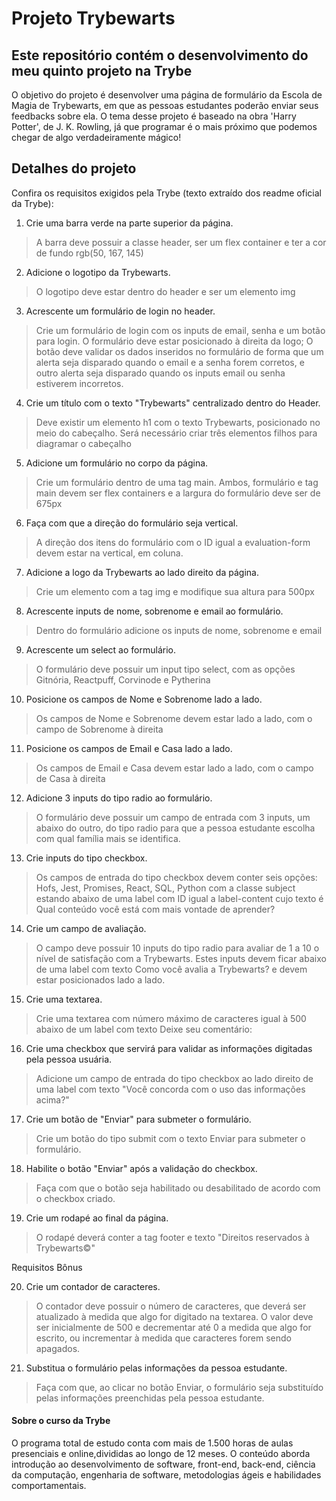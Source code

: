 # Projeto Trybewarts
## Este repositório contém o desenvolvimento do meu quinto projeto na Trybe

O objetivo do projeto é desenvolver uma página de formulário da Escola de Magia de Trybewarts, em que as pessoas estudantes poderão enviar seus feedbacks sobre ela. O tema desse projeto é baseado na obra 'Harry Potter', de J. K. Rowling, já que programar é o mais próximo que podemos chegar de algo verdadeiramente mágico! 

## Detalhes do projeto

Confira os requisitos exigidos pela Trybe (texto extraído dos readme oficial da Trybe):

1. Crie uma barra verde na parte superior da página.

> A barra deve possuir a classe header, ser um flex container e ter a cor de fundo rgb(50, 167, 145)

2. Adicione o logotipo da Trybewarts.

> O logotipo deve estar dentro do header e ser um elemento img

3. Acrescente um formulário de login no header.

> Crie um formulário de login com os inputs de email, senha e um botão para login. O formulário deve estar posicionado à direita da logo; O botão deve validar os dados inseridos no formulário de forma que um alerta seja disparado quando o email e a senha forem corretos, e outro alerta seja disparado quando os inputs email ou senha estiverem incorretos.

4. Crie um título com o texto "Trybewarts" centralizado dentro do Header.

> Deve existir um elemento h1 com o texto Trybewarts, posicionado no meio do cabeçalho. Será necessário criar três elementos filhos para diagramar o cabeçalho

5. Adicione um formulário no corpo da página.

> Crie um formulário dentro de uma tag main. Ambos, formulário e tag main devem ser flex containers e a largura do formulário deve ser de 675px

6. Faça com que a direção do formulário seja vertical.

> A direção dos itens do formulário com o ID igual a evaluation-form devem estar na vertical, em coluna.

7. Adicione a logo da Trybewarts ao lado direito da página.

> Crie um elemento com a tag img e modifique sua altura para 500px

8. Acrescente inputs de nome, sobrenome e email ao formulário.

> Dentro do formulário adicione os inputs de nome, sobrenome e email

9. Acrescente um select ao formulário.

> O formulário deve possuir um input tipo select, com as opções Gitnória, Reactpuff, Corvinode e Pytherina

10. Posicione os campos de Nome e Sobrenome lado a lado.

> Os campos de Nome e Sobrenome devem estar lado a lado, com o campo de Sobrenome à direita

11. Posicione os campos de Email e Casa lado a lado.

> Os campos de Email e Casa devem estar lado a lado, com o campo de Casa à direita

12. Adicione 3 inputs do tipo radio ao formulário.

> O formulário deve possuir um campo de entrada com 3 inputs, um abaixo do outro, do tipo radio para que a pessoa estudante escolha com qual família mais se identifica.

13. Crie inputs do tipo checkbox.

> Os campos de entrada do tipo checkbox devem conter seis opções: Hofs, Jest, Promises, React, SQL, Python com a classe subject estando abaixo de uma label com ID igual a label-content cujo texto é Qual conteúdo você está com mais vontade de aprender?

14. Crie um campo de avaliação.

> O campo deve possuir 10 inputs do tipo radio para avaliar de 1 a 10 o nível de satisfação com a Trybewarts. Estes inputs devem ficar abaixo de uma label com texto Como você avalia a Trybewarts? e devem estar posicionados lado a lado.

15. Crie uma textarea.

> Crie uma textarea com número máximo de caracteres igual à 500 abaixo de um label com texto Deixe seu comentário:

16. Crie uma checkbox que servirá para validar as informações digitadas pela pessoa usuária.

> Adicione um campo de entrada do tipo checkbox ao lado direito de uma label com texto "Você concorda com o uso das informações acima?"

17. Crie um botão de "Enviar" para submeter o formulário.

> Crie um botão do tipo submit com o texto Enviar para submeter o formulário.

18. Habilite o botão "Enviar" após a validação do checkbox.

> Faça com que o botão seja habilitado ou desabilitado de acordo com o checkbox criado.

19. Crie um rodapé ao final da página.

> O rodapé deverá conter a tag footer e texto "Direitos reservados à Trybewarts©"

Requisitos Bônus

20. Crie um contador de caracteres.

> O contador deve possuir o número de caracteres, que deverá ser atualizado à medida que algo for digitado na textarea. O valor deve ser inicialmente de 500 e decrementar até 0 a medida que algo for escrito, ou incrementar à medida que caracteres forem sendo apagados.

21. Substitua o formulário pelas informações da pessoa estudante.

> Faça com que, ao clicar no botão Enviar, o formulário seja substituído pelas informações preenchidas pela pessoa estudante.


#### Sobre o curso da Trybe
O programa total de estudo conta com mais de 1.500 horas de aulas presenciais e online,divididas ao longo de 12 meses. O conteúdo aborda introdução ao desenvolvimento de software, front-end, back-end, ciência da computação, engenharia de software, metodologias ágeis e habilidades comportamentais.
